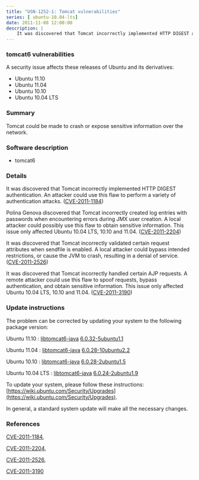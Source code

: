 ```yaml
---
title: "USN-1252-1: Tomcat vulnerabilities"
series: [ ubuntu-10.04-lts]
date: 2011-11-08 12:00:00
description: |
    It was discovered that Tomcat incorrectly implemented HTTP DIGEST authentication. An attacker could use this flaw to perform a variety of authentication attacks. ([CVE-2011-1184](http://people.ubuntu.com/~ubuntu-security/cve/CVE-2011-1184))
--- 
```

 
### tomcat6 vulnerabilities

A security issue affects these releases of Ubuntu and its derivatives:

* Ubuntu 11.10
* Ubuntu 11.04
* Ubuntu 10.10
* Ubuntu 10.04 LTS

### Summary

Tomcat could be made to crash or expose sensitive information over the network.

### Software description

* tomcat6 

### Details

It was discovered that Tomcat incorrectly implemented HTTP DIGEST authentication. An attacker could use this flaw to perform a variety of authentication attacks. ([CVE-2011-1184](http://people.ubuntu.com/~ubuntu-security/cve/CVE-2011-1184))

Polina Genova discovered that Tomcat incorrectly created log entries with passwords when encountering errors during JMX user creation. A local attacker could possibly use this flaw to obtain sensitive information. This issue only affected Ubuntu 10.04 LTS, 10.10 and 11.04. ([CVE-2011-2204](http://people.ubuntu.com/~ubuntu-security/cve/CVE-2011-2204))

It was discovered that Tomcat incorrectly validated certain request attributes when sendfile is enabled. A local attacker could bypass intended restrictions, or cause the JVM to crash, resulting in a denial of service. ([CVE-2011-2526](http://people.ubuntu.com/~ubuntu-security/cve/CVE-2011-2526))

It was discovered that Tomcat incorrectly handled certain AJP requests. A remote attacker could use this flaw to spoof requests, bypass authentication, and obtain sensitive information. This issue only affected Ubuntu 10.04 LTS, 10.10 and 11.04. ([CVE-2011-3190](http://people.ubuntu.com/~ubuntu-security/cve/CVE-2011-3190)) 

### Update instructions

The problem can be corrected by updating your system to the following package version:

Ubuntu 11.10
 : [libtomcat6-java](https://launchpad.net/ubuntu/+source/tomcat6) <span> [6.0.32-5ubuntu1.1](https://launchpad.net/ubuntu/+source/tomcat6/6.0.32-5ubuntu1.1) </span> 

Ubuntu 11.04
 : [libtomcat6-java](https://launchpad.net/ubuntu/+source/tomcat6) <span> [6.0.28-10ubuntu2.2](https://launchpad.net/ubuntu/+source/tomcat6/6.0.28-10ubuntu2.2) </span> 

Ubuntu 10.10
 : [libtomcat6-java](https://launchpad.net/ubuntu/+source/tomcat6) <span> [6.0.28-2ubuntu1.5](https://launchpad.net/ubuntu/+source/tomcat6/6.0.28-2ubuntu1.5) </span> 

Ubuntu 10.04 LTS
 : [libtomcat6-java](https://launchpad.net/ubuntu/+source/tomcat6) <span> [6.0.24-2ubuntu1.9](https://launchpad.net/ubuntu/+source/tomcat6/6.0.24-2ubuntu1.9) </span> 

To update your system, please follow these instructions: [https://wiki.ubuntu.com/Security/Upgrades](https://wiki.ubuntu.com/Security/Upgrades).

In general, a standard system update will make all the necessary changes. 

### References

 [CVE-2011-1184](http://people.ubuntu.com/~ubuntu-security/cve/CVE-2011-1184), 

 [CVE-2011-2204](http://people.ubuntu.com/~ubuntu-security/cve/CVE-2011-2204), 

 [CVE-2011-2526](http://people.ubuntu.com/~ubuntu-security/cve/CVE-2011-2526), 

 [CVE-2011-3190](http://people.ubuntu.com/~ubuntu-security/cve/CVE-2011-3190)
 
